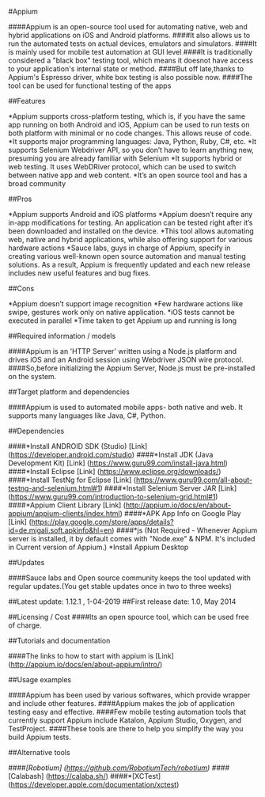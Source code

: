 #Appium


####Appium is an open-source tool used for automating native, web and hybrid applications on iOS and Android platforms.
####It also allows us to run the automated tests on actual devices, emulators and simulators.
####It is mainly used for mobile test automation at GUI level
####It is traditionally considered a "black box" testing tool, which means it doesnot have access to your application's internal state or method. 
####But off late,thanks to Appium's Espresso driver, white box testing is also possible now.
####The tool can be used for functional testing of the apps 


##Features

*Appium supports cross-platform testing, which is, if you have the same app running on both Android and iOS, Appium can be used to run tests on both platform with minimal or no code changes. This allows reuse of code.
*It supports major programming languages: Java, Python, Ruby, C#, etc.
*It supports Selenium Webdriver API, so you don’t have to learn anything new, presuming you are already familiar with Selenium
*It supports  hybrid or web testing. It uses WebDRiver protocol, which can be used to switch between native app and web content.
*It’s an open source tool and has a broad community
	 
	 
##Pros

*Appium supports Android and iOS platforms
*Appium doesn’t require any in-app modifications for testing. An application can be tested right after it’s been downloaded and installed on the device.
*This tool allows automating web, native and hybrid applications, while also offering support for various hardware actions
*Sauce labs, guys in charge of Appium, specify in creating various well-known open source automation and manual testing solutions. As a result, Appium is frequently updated and each new release includes new useful features and bug fixes.
	 
##Cons

*Appium doesn’t support image recognition
*Few hardware actions like swipe, gestures work only on native application.
*iOS tests cannot be executed in parallel
*Time taken to get Appium up and running is long
	 
	 
##Required information / models

####Appium is an 'HTTP Server' written using a Node.js platform and drives iOS and an Android session using Webdriver JSON wire protocol.
####So,before initializing the Appium Server, Node.js must be pre-installed on the system.
	
	
##Target platform and dependencies

####Appium is used to automated mobile apps- both native and web. It supports many languages like Java, C#, Python.

##Dependencies

####*Install ANDROID SDK (Studio) [Link] (https://developer.android.com/studio)
####*Install JDK (Java Development Kit) [Link] (https://www.guru99.com/install-java.html)
####*Install Eclipse [Link] (https://www.eclipse.org/downloads/)
####*Install TestNg for Eclipse [Link] (https://www.guru99.com/all-about-testng-and-selenium.html#1) 
####*Install Selenium Server JAR [Link] (https://www.guru99.com/introduction-to-selenium-grid.html#1)
####*Appium Client Library [Link] (http://appium.io/docs/en/about-appium/appium-clients/index.html)
####*APK App Info on Google Play [Link] (https://play.google.com/store/apps/details?id=de.migali.soft.apkinfo&hl=en) 
####*js (Not Required - Whenever Appium server is installed, it by default comes with "Node.exe" & NPM. It's included in Current version of Appium.)
	*Install Appium Desktop

	
##Updates

####Sauce labs and Open source community keeps the tool updated with regular updates.(You get stable updates once in two to three weeks)

##Latest update: 1.12.1 , 1-04-2019
##First release date: 1.0, May 2014

##Licensing / Cost
####Its an open spource tool, which can be used free of charge.


##Tutorials and documentation

####The links to how to start with appium is [Link] (http://appium.io/docs/en/about-appium/intro/)


##Usage examples

####Appium has been used by various softwares, which provide wrapper and include other features. 
####Appium makes the job of application testing easy and effective.
####Few mobile testing automation tools that currently support Appium include Katalon, Appium Studio, Oxygen, and TestProject.
####These tools are there to help you simplify the way you build Appium tests.

	
##Alternative tools

####*[Robotium] (https://github.com/RobotiumTech/robotium)
####*[Calabash] (https://calaba.sh/)
####*[XCTest] (https://developer.apple.com/documentation/xctest)
